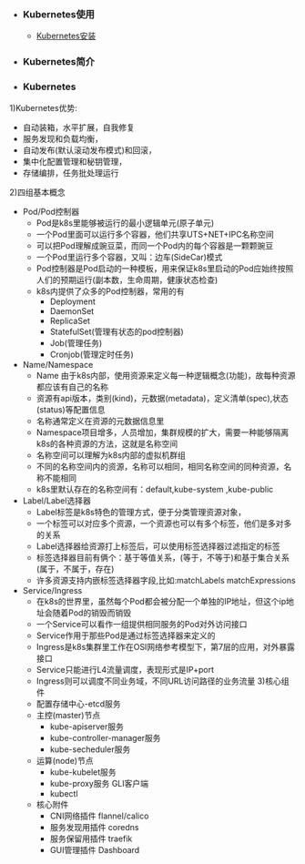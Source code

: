 + ### Kubernetes使用
    + [Kubernetes安装](https://github.com/Kingserch/Job-accumulation/blob/Kubernetes/k8s/k8s%E7%AE%80%E4%BB%8B.md)

	
+ ### Kubernetes简介

+ ### Kubernetes
1)Kubernetes优势:
- 自动装箱，水平扩展，自我修复  
- 服务发现和负载均衡，  
- 自动发布(默认滚动发布模式)和回滚，  
- 集中化配置管理和秘钥管理，  
- 存储编排，任务批处理运行
  
2)四组基本概念
- Pod/Pod控制器  
	- Pod是k8s里能够被运行的最小逻辑单元(原子单元)
	- 一个Pod里面可以运行多个容器，他们共享UTS+NET+IPC名称空间
	- 可以把Pod理解成豌豆菜，而同一个Pod内的每个容器是一颗颗豌豆
	- 一个Pod里运行多个容器，又叫：边车(SideCar)模式
	- Pod控制器是Pod启动的一种模板，用来保证k8s里启动的Pod应始终按照人们的预期运行(副本数，生命周期，健康状态检查)
	- k8s内提供了众多的Pod控制器，常用的有
		- Deployment
		- DaemonSet
		- ReplicaSet
		- StatefulSet(管理有状态的pod控制器)
		- Job(管理任务)
		- Cronjob(管理定时任务)
- Name/Namespace
	- Name 由于k8s内部，使用资源来定义每一种逻辑概念(功能)，故每种资源都应该有自己的名称
	- 资源有api版本，类别(kind)，元数据(metadata)，定义清单(spec),状态(status)等配置信息
	- 名称通常定义在资源的元数据信息里
	- Namespace项目增多，人员增加，集群规模的扩大，需要一种能够隔离k8s的各种资源的方法，这就是名称空间
	- 名称空间可以理解为k8s内部的虚拟机群组
	- 不同的名称空间内的资源，名称可以相同，相同名称空间的同种资源，名称不能相同
	- k8s里默认存在的名称空间有：default,kube-system ,kube-public
- Label/Label选择器
	- Label标签是k8s特色的管理方式，便于分类管理资源对象，
	- 一个标签可以对应多个资源，一个资源也可以有多个标签，他们是多对多的关系
	- Label选择器给资源打上标签后，可以使用标签选择器过滤指定的标签
	- 标签选择器目前有俩个：基于等值关系，(等于，不等于)和基于集合关系(属于，不属于，存在)
	- 许多资源支持内嵌标签选择器字段,比如:matchLabels matchExpressions
- Service/Ingress 
	- 在k8s的世界里，虽然每个Pod都会被分配一个单独的IP地址，但这个ip地址会随着Pod的销毁而销毁
	- 一个Service可以看作一组提供相同服务的Pod对外访问接口
	- Service作用于那些Pod是通过标签选择器来定义的
	- Ingress是k8s集群里工作在OSI网络参考模型下，第7层的应用，对外暴露接口
	- Service只能进行L4流量调度，表现形式是IP+port
	- Ingress则可以调度不同业务域，不同URL访问路径的业务流量
3)核心组件
	- 配置存储中心-etcd服务
	- 主控(master)节点
		- kube-apiserver服务
		- kube-controller-manager服务
		- kube-secheduler服务
	- 运算(node)节点
		- kube-kubelet服务
		- kube-proxy服务
	GLI客户端
		- kubectl
	- 核心附件
		- CNI网络插件 flannel/calico
		- 服务发现用插件 coredns
		- 服务保留用插件 traefik
		- GUI管理插件 Dashboard

